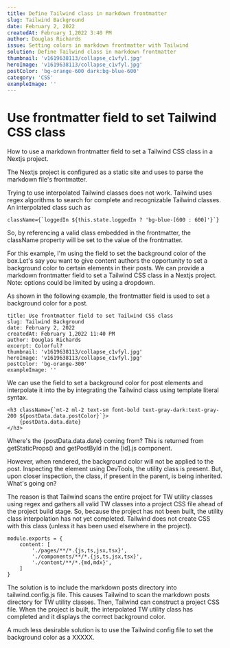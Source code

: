 ```yaml
---
title: Define Tailwind class in markdown frontmatter
slug: Tailwind Background
date: February 2, 2022
createdAt: February 1,2022 3:40 PM
author: Douglas Richards
issue: Setting colors in markdown frontmatter with Tailwind
solution: Define Tailwind class in markdown frontmatter
thumbnail: 'v1619638113/collapse_c1vfyl.jpg'
heroImage: 'v1619638113/collapse_c1vfyl.jpg'
postColor: 'bg-orange-600 dark:bg-blue-600'
category: 'CSS'
exampleImage: ''
---
```


# Use frontmatter field to set Tailwind CSS class

How to use a markdown frontmatter field to set a Tailwind CSS class in a Nextjs project.

The Nextjs project is configured as a static site and uses <gray-matter> to parse the markdown file's frontmatter.

Trying to use interpolated Tailwind classes does not work. Tailwind uses regex algorithms to search for complete and recognizable Tailwind classes. An interpolated class such as

```
className={`loggedIn ${this.state.loggedIn ? 'bg-blue-[600 : 600]'}`}
```

So, by referencing a valid class embedded in the frontmatter, the className property will be set to the value of the frontmatter.

For this example, I'm using the <postColor> field to set the background color of the box.Let's say you want to give content authors the opportunity to set a background color to certain elements in their posts. We can provide a markdown frontmatter field to set a Tailwind CSS class in a Nextjs project. Note: options could be limited by using a dropdown.

As shown in the following example, the frontmatter field is used to set a background color for a post.

```
title: Use frontmatter field to set Tailwind CSS class
slug: Tailwind Background
date: February 2, 2022
createdAt: February 1,2022 11:40 PM
author: Douglas Richards
excerpt: Colorful?
thumbnail: 'v1619638113/collapse_c1vfyl.jpg'
heroImage: 'v1619638113/collapse_c1vfyl.jpg'
postColor: 'bg-orange-300'
exampleImage: ''
```

We can use the <postColor> field to set a background color for post elements and interpolate it into the <post> by integrating the Tailwind class using template literal syntax.

```
<h3 className={`mt-2 ml-2 text-sm font-bold text-gray-dark:text-gray-200 ${postData.data.postColor}`}>
	{postData.data.date}
</h3>
```

Where's the {postData.data.date} coming from? This is returned from getStaticProps() and getPostById in the [id].js component.

However, when rendered, the background color will not be applied to the post. Inspecting the element using DevTools, the utility class is present. But, upon closer inspection, the class, if present in the parent, is being inherited. What's going on?

The reason is that Tailwind scans the entire project for TW utility classes using regex and gathers all valid TW classes into a project CSS file ahead of the project build stage. So, because the project has not been built, the utility class interpolation has not yet completed. Tailwind does not create CSS with this class (unless it has been used elsewhere in the project).

```
module.exports = {
	content: [
		'./pages/**/*.{js,ts,jsx,tsx}',
		'./components/**/*.{js,ts,jsx,tsx}',
		'./content/**/*.{md,mdx}',
	]
}
```

The solution is to include the markdown posts directory into tailwind.config.js file. This causes Tailwind to scan the markdown posts directory for TW utility classes. Then, Tailwind can construct a project CSS file. When the project is built, the interpolated TW utility class has completed and it displays the correct background color.

A much less desirable solution is to use the Tailwind config file to set the background color as a XXXXX.
